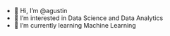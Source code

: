 - 👋 Hi, I’m @agustin
- 👀 I’m interested in Data Science and Data Analytics
- 🌱 I’m currently learning Machine Learning


<!---
agustinportilla/agustinportilla is a ✨ special ✨ repository because its `README.md` (this file) appears on your GitHub profile.
You can click the Preview link to take a look at your changes.
--->
